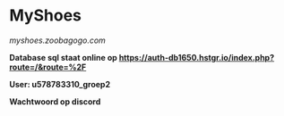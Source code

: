 MyShoes
=======

*myshoes.zoobagogo.com*


**Database sql staat online op https://auth-db1650.hstgr.io/index.php?route=/&route=%2F**

**User: u578783310_groep2**

**Wachtwoord op discord**

